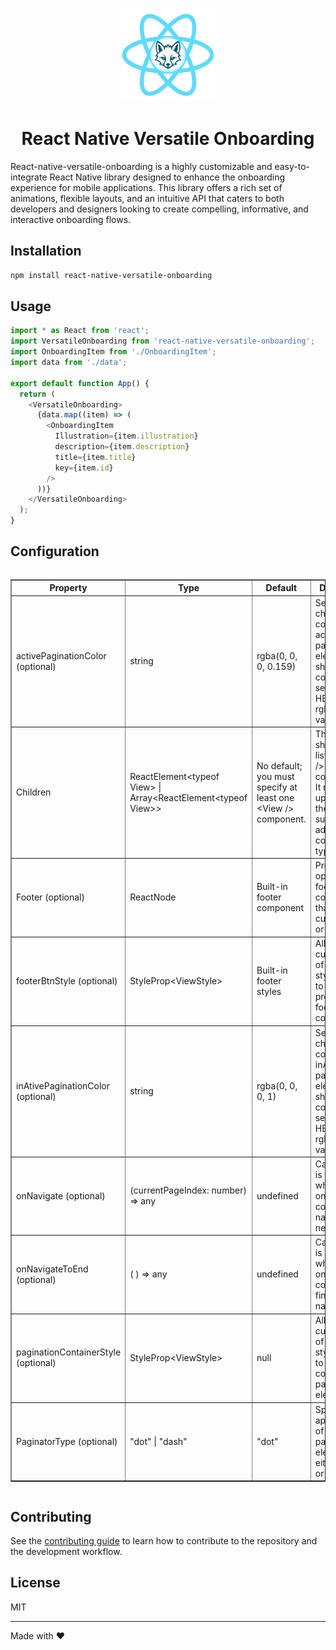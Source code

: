 <p align="center">
  <img src="logo.png" alt="NativeWind Logo" width="150"/>
</p>
<h1 align="center">React Native Versatile Onboarding</h1>

React-native-versatile-onboarding is a highly customizable and easy-to-integrate React Native library designed to enhance the onboarding experience for mobile applications. This library offers a rich set of animations, flexible layouts, and an intuitive API that caters to both developers and designers looking to create compelling, informative, and interactive onboarding flows.

## Installation

```sh
npm install react-native-versatile-onboarding
```

## Usage

```js
import * as React from 'react';
import VersatileOnboarding from 'react-native-versatile-onboarding';
import OnboardingItem from './OnboardingItem';
import data from './data';

export default function App() {
  return (
    <VersatileOnboarding>
      {data.map((item) => (
        <OnboardingItem
          Illustration={item.illustration}
          description={item.description}
          title={item.title}
          key={item.id}
        />
      ))}
    </VersatileOnboarding>
  );
}
```

## Configuration
<div style="overflow: auto;">
    <table border="1">
        <thead>
            <tr>
                <th>Property</th>
                <th>Type</th>
                <th>Default</th>
                <th>Description</th>
            </tr>
        </thead>
        <tbody>
            <tr>
                <td>activePaginationColor (optional)</td>
                <td>
                  string
                </td>
                <td>rgba(0, 0, 0, 0.159)</td>
                <td>
                   Set this to change the color of active pagination element. This should be a color code if set (Can be HEX, rgb, rgba or hsl value.
                </td>
            </tr>
            <tr>
                <td>Children</td>
                <td>
                    ReactElement&lt;typeof View&gt; | Array&lt;ReactElement&lt;typeof View&gt;&gt;
                </td>
                <td>No default; you must specify at least one &lt;View /&gt; component.</td>
                <td>
                    This property should be a list of &lt;View /&gt; components. It may be updated in the future to support additional component types.
                </td>
            </tr>
            <tr>
                <td>Footer (optional)</td>
                <td>ReactNode</td>
                <td>Built-in footer component</td>
                <td>Provides an optional footer component that can be customized or replaced.</td>
            </tr>
            <tr>
                <td>footerBtnStyle (optional)</td>
                <td>StyleProp&lt;ViewStyle&gt;</td>
                <td>Built-in footer styles</td>
                <td>Allows customization of the default styles applied to the provided footer component.</td>
            </tr>
            <tr>
                <td>inAtivePaginationColor (optional)</td>
                <td>
                  string
                </td>
                <td>rgba(0, 0, 0, 1)</td>
                <td>
                   Set this to change the color of inActive pagination element. This should be a color code if set (Can be HEX, rgb, rgba or hsl value.
                </td>
            </tr>
            <tr>
                <td>onNavigate (optional)</td>
                <td>(currentPageIndex: number) =&gt; any</td>
                <td>undefined</td>
                <td>Callback that is invoked when the onboarding component navigates to a new page.</td>
            </tr>
            <tr>
                <td>onNavigateToEnd (optional)</td>
                <td>( ) =&gt; any</td>
                <td>undefined</td>
                <td>Callback that is invoked when the onboarding component finishes all navigation.</td>
            </tr>
            <tr>
                <td>paginationContainerStyle (optional)</td>
                <td>StyleProp&lt;ViewStyle&gt;</td>
                <td>null</td>
                <td>
                  Allows customization of the default styles applied to the container of pagination elements.
                </td>
            </tr>
            <tr>
                <td>PaginatorType (optional)</td>
                <td>"dot" | "dash"</td>
                <td>"dot"</td>
                <td>Specifies the appearance of the pagination element, either as dots or dashes.</td>
            </tr>
        </tbody>
    </table>
</div>



## Contributing

See the [contributing guide](CONTRIBUTING.md) to learn how to contribute to the repository and the development workflow.

## License

MIT

---

Made with ❤️
